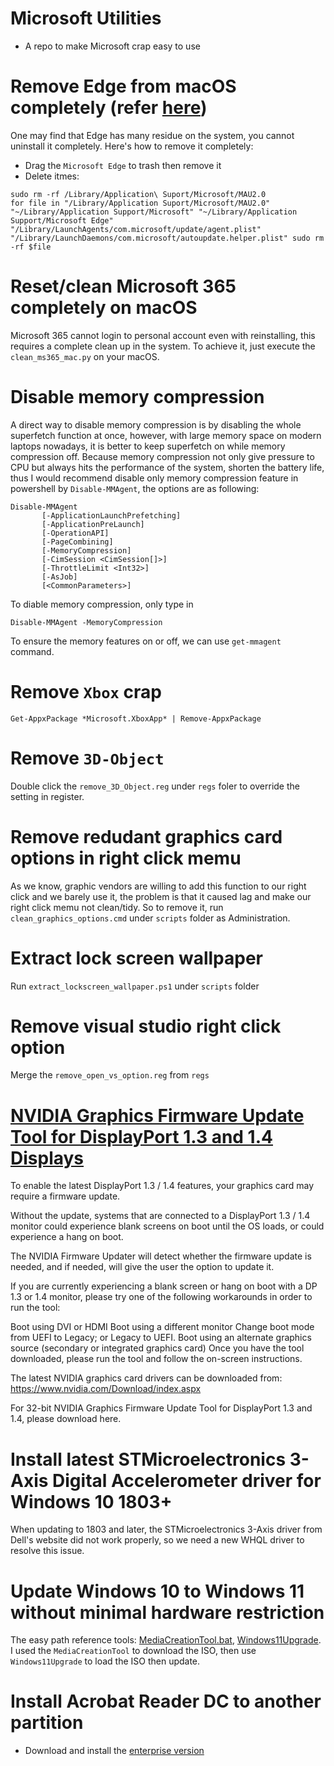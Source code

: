 # Microsoft Utilities
- A repo to make Microsoft crap easy to use

# Remove Edge from macOS completely (refer [here](https://www.reddit.com/r/MicrosoftEdge/comments/1166b9k/how_to_remove_edge_from_mac_completely/))
One may find that Edge has many residue on the system, you cannot uninstall it completely. Here's how to remove it completely:
- Drag the `Microsoft Edge` to trash then remove it
- Delete itmes:
```
sudo rm -rf /Library/Application\ Suport/Microsoft/MAU2.0
for file in "/Library/Application Suport/Microsoft/MAU2.0" "~/Library/Application Support/Microsoft" "~/Library/Application Support/Microsoft Edge" "/Library/LaunchAgents/com.microsoft/update/agent.plist" "/Library/LaunchDaemons/com.microsoft/autoupdate.helper.plist" sudo rm -rf $file  
```

# Reset/clean Microsoft 365 completely on macOS

Microsoft 365 cannot login to personal account even with reinstalling, this requires a complete clean up in the system. To achieve it, just execute the `clean_ms365_mac.py` on your macOS.

# Disable memory compression 
A direct way to disable memory compression is by disabling the whole superfetch function at once, however, with large memory space on modern laptops nowadays, it is better to keep superfetch on while memory compression off. Because memory compression not only give pressure to CPU but always hits the performance of the system, shorten the battery life, thus I would recommend disable only memory compression feature in powershell by ```Disable-MMAgent```, the options are as following:
```
Disable-MMAgent
       [-ApplicationLaunchPrefetching]
       [-ApplicationPreLaunch]
       [-OperationAPI]
       [-PageCombining]
       [-MemoryCompression]
       [-CimSession <CimSession[]>]
       [-ThrottleLimit <Int32>]
       [-AsJob]
       [<CommonParameters>]
```
To diable memory compression, only type in 
```
Disable-MMAgent -MemoryCompression
```

To ensure the memory features on or off, we can use ```get-mmagent``` command.

# Remove ```Xbox``` crap
```
Get-AppxPackage *Microsoft.XboxApp* | Remove-AppxPackage
```

# Remove ```3D-Object```
Double click the ```remove_3D_Object.reg``` under ```regs``` foler to override the setting in register.

# Remove redudant graphics card options in right click memu
As we know, graphic vendors are willing to add this function to our right click and we barely use it, the problem is that it caused lag and make our right click memu not clean/tidy. So to remove it, run ```clean_graphics_options.cmd``` under ```scripts``` folder as Administration.

# Extract lock screen wallpaper
Run ```extract_lockscreen_wallpaper.ps1``` under ```scripts``` folder

# Remove visual studio right click option
Merge the ```remove_open_vs_option.reg``` from ```regs```

# [NVIDIA Graphics Firmware Update Tool for DisplayPort 1.3 and 1.4 Displays](https://www.nvidia.com/en-us/drivers/nv-uefi-update-x64/)
To enable the latest DisplayPort 1.3 / 1.4 features, your graphics card may require a firmware update.

Without the update, systems that are connected to a DisplayPort 1.3 / 1.4 monitor could experience blank screens on boot until the OS loads, or could experience a hang on boot.

The NVIDIA Firmware Updater will detect whether the firmware update is needed, and if needed, will give the user the option to update it.

If you are currently experiencing a blank screen or hang on boot with a DP 1.3 or 1.4 monitor, please try one of the following workarounds in order to run the tool:

Boot using DVI or HDMI
Boot using a different monitor
Change boot mode from UEFI to Legacy; or Legacy to UEFI.
Boot using an alternate graphics source (secondary or integrated graphics card)
Once you have the tool downloaded, please run the tool and follow the on-screen instructions.

The latest NVIDIA graphics card drivers can be downloaded from: https://www.nvidia.com/Download/index.aspx

For 32-bit NVIDIA Graphics Firmware Update Tool for DisplayPort 1.3 and 1.4, please download here.

# Install latest STMicroelectronics 3-Axis Digital Accelerometer driver for Windows 10 1803+
When updating to 1803 and later, the STMicroelectronics 3-Axis driver from Dell's website did not work properly, so we need a new WHQL driver to resolve this issue.

# Update Windows 10 to Windows 11 without minimal hardware restriction
The easy path reference tools: [MediaCreationTool.bat](https://github.com/AveYo/MediaCreationTool.bat), [Windows11Upgrade](https://github.com/coofcookie/Windows11Upgrade). I used the `MediaCreationTool` to download the ISO, then use `Windows11Upgrade` to load the ISO then update.

# Install Acrobat Reader DC to another partition
- Download and install the [enterprise version](http://get.adobe.com/reader/enterprise/)
